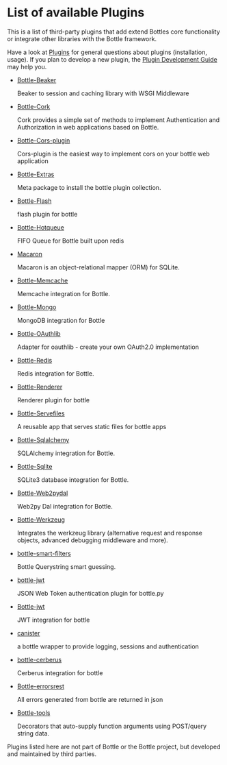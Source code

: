 # List of available Plugins

This is a list of third-party plugins that add extend Bottles core functionality or integrate other libraries with the Bottle framework.

Have a look at [Plugins](http://bottlepy.org/docs/dev/tutorial.html#plugins) for general questions about plugins (installation, usage). If you plan to develop a new plugin, the [Plugin Development Guide](http://bottlepy.org/docs/dev/plugindev.html) may help you.

-   [Bottle-Beaker](http://pypi.python.org/pypi/bottle-beaker/)

    Beaker to session and caching library with WSGI Middleware

-   [Bottle-Cork](http://cork.firelet.net/)

    Cork provides a simple set of methods to implement Authentication and Authorization in web applications based on Bottle.

-   [Bottle-Cors-plugin](http://pypi.org/project/bottle-cors-plugin/)

    Cors-plugin is the easiest way to implement cors on your bottle web application

-   [Bottle-Extras](http://pypi.python.org/pypi/bottle-extras/)

    Meta package to install the bottle plugin collection.

-   [Bottle-Flash](http://pypi.python.org/pypi/bottle-flash/)

    flash plugin for bottle

-   [Bottle-Hotqueue](http://pypi.python.org/pypi/bottle-hotqueue/)

    FIFO Queue for Bottle built upon redis

-   [Macaron](http://nobrin.github.com/macaron/webapp.html)

    Macaron is an object-relational mapper (ORM) for SQLite.

-   [Bottle-Memcache](http://pypi.python.org/pypi/bottle-memcache/)

    Memcache integration for Bottle.

-   [Bottle-Mongo](http://pypi.python.org/pypi/bottle-mongo/)

    MongoDB integration for Bottle

-   [Bottle-OAuthlib](http://pypi.python.org/pypi/bottle-oauthlib/)

    Adapter for oauthlib - create your own OAuth2.0 implementation

-   [Bottle-Redis](http://pypi.python.org/pypi/bottle-redis/)

    Redis integration for Bottle.

-   [Bottle-Renderer](http://pypi.python.org/pypi/bottle-renderer/)

    Renderer plugin for bottle

-   [Bottle-Servefiles](http://pypi.python.org/pypi/bottle-servefiles/)

    A reusable app that serves static files for bottle apps

-   [Bottle-Sqlalchemy](http://pypi.python.org/pypi/bottle-sqlalchemy/)

    SQLAlchemy integration for Bottle.

-   [Bottle-Sqlite](http://pypi.python.org/pypi/bottle-sqlite/)

    SQLite3 database integration for Bottle.

-   [Bottle-Web2pydal](http://pypi.python.org/pypi/bottle-web2pydal/)

    Web2py Dal integration for Bottle.

-   [Bottle-Werkzeug](http://pypi.python.org/pypi/bottle-werkzeug/)

    Integrates the werkzeug library (alternative request and response objects, advanced debugging middleware and more).

-   [bottle-smart-filters](https://github.com/agile4you/bottle-smart-filters/)

    Bottle Querystring smart guessing.

-   [bottle-jwt](https://github.com/agile4you/bottle-jwt/)

    JSON Web Token authentication plugin for bottle.py

-   [Bottle-jwt](https://github.com/agalera/bottlejwt)

    JWT integration for bottle

-   [canister](https://github.com/dagnelies/canister)

    a bottle wrapper to provide logging, sessions and authentication

-   [bottle-cerberus](https://github.com/agalera/bottle-cerberus)

    Cerberus integration for bottle

-   [Bottle-errorsrest](https://github.com/agalera/bottle-errorsrest)

    All errors generated from bottle are returned in json

-   [Bottle-tools](https://github.com/theSage21/bottle-tools)

    Decorators that auto-supply function arguments using POST/query string data.

Plugins listed here are not part of Bottle or the Bottle project, but developed and maintained by third parties.
